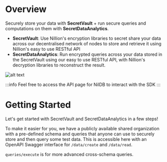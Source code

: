 # Overview

Securely store your data with **SecretVault** + run secure queries and computations on them with **SecretDataAnalytics**.

- **SecretVault**: Use Nillion's encryption libraries to secret share your data across our decentralised network of nodes to store and retrieve it using Nillion's easy to use RESTful API
- **SecretDataAnalytics**: Run encrypted queries across your data stored in the SecretVault using our easy to use RESTful API, with Nillion's decryption libraries to reconstruct the result.

![alt text](/img/nildb_diagram.png)

:::info
Feel free to access the API page for NilDB to interact with the SDK
:::

# Getting Started

Let's get started with SecretVault and SecretDataAnalytics in a few steps!

To make it easier for you, we have a publicly available shared organization with a pre-defined schema and queries that anyone can use to securely store and then query some test data. This is accessible here with an OpenAPI Swagger interface for `/data/create` and `/data/read`.

`queries/execute` is for more advanced cross-schema queries.
